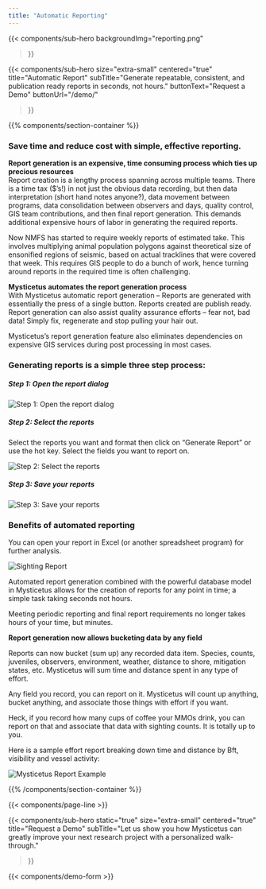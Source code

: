 ```yaml
---
title: "Automatic Reporting"
---
```


{{< components/sub-hero
	backgroundImg="reporting.png"
>}}

{{< components/sub-hero
	size="extra-small"
	centered="true"
	title="Automatic Report"
	subTitle="Generate repeatable, consistent, and publication ready reports in seconds, not hours."
	buttonText="Request a Demo"
	buttonUrl="/demo/"
>}}

{{% components/section-container %}}
### Save time and reduce cost with simple, effective reporting.

**Report generation is an expensive, time consuming process which ties up precious resources**  
Report creation is a lengthy process spanning across multiple teams. There is a time tax ($’s!) in not just the obvious data recording, but then data interpretation (short hand notes anyone?), data movement between programs, data consolidation between observers and days, quality control, GIS team contributions, and then final report generation. This demands additional expensive hours of labor in generating the required reports.

Now NMFS has started to require weekly reports of estimated take. This involves multiplying animal population polygons against theoretical size of ensonified regions of seismic, based on actual tracklines that were covered that week. This requires GIS people to do a bunch of work, hence turning around reports in the required time is often challenging.

**Mysticetus automates the report generation process**  
With Mysticetus automatic report generation – Reports are generated with essentially the press of a single button. Reports created are publish ready. Report generation can also assist quality assurance efforts – fear not, bad data! Simply fix, regenerate and stop pulling your hair out.

Mysticetus’s report generation feature also eliminates dependencies on expensive GIS services during post processing in most cases.

### Generating reports is a simple three step process:

##### Step 1: Open the report dialog

![Step 1: Open the report dialog](https://mysticetus.blob.core.windows.net/web/mysticetus%20open%20reports.png "Open the report dialog")

##### Step 2: Select the reports
Select the reports you want and format then click on “Generate Report” or use the hot key. Select the fields you want to report on.

![Step 2: Select the reports](https://mysticetus.blob.core.windows.net/web/mysticetus%20report%20selected.JPG "Step 2: Select the reports")

##### Step 3: Save your reports

![Step 3: Save your reports](https://mysticetus.blob.core.windows.net/web/Mysticetus%20save%20report.png "Step 3: Save your reports")

### Benefits of automated reporting

You can open your report in Excel (or another spreadsheet program) for further analysis.

![Sighting Report](https://mysticetus.blob.core.windows.net/web/SightingReport.png "Sighting Report")

Automated report generation combined with the powerful database model in Mysticetus allows for the creation of reports for any point in time; a simple task taking seconds not hours.

Meeting periodic reporting and final report requirements no longer takes hours of your time, but minutes.

**Report generation now allows bucketing data by any field**  

Reports can now bucket (sum up) any recorded data item. Species, counts, juveniles, observers, environment, weather, distance to shore, mitigation states, etc. Mysticetus will sum time and distance spent in any type of effort.

Any field you record, you can report on it. Mysticetus will count up anything, bucket anything, and associate those things with effort if you want.

Heck, if you record how many cups of coffee your MMOs drink, you can report on that and associate that data with sighting counts. It is totally up to you.

Here is a sample effort report breaking down time and distance by Bft, visibility and vessel activity:

![Mysticetus Report Example](https://mysticetus.blob.core.windows.net/web/mysticetus-report-sample.png "Mysticetus Report Example")

{{% /components/section-container %}}

{{< components/page-line >}}

{{< components/sub-hero
	static="true"
	size="extra-small"
	centered="true"
	title="Request a Demo"
	subTitle="Let us show you how Mysticetus can greatly improve your next research project with a personalized walk-through."
>}}

{{< components/demo-form >}}